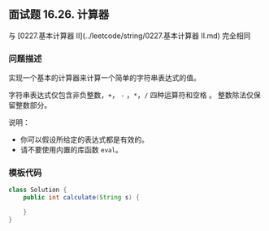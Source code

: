 <script src="https://cdn.bootcss.com/mathjax/2.7.7/MathJax.js?config=TeX-AMS-MML_HTMLorMML"></script>

## 面试题 16.26. 计算器

与 [0227.基本计算器 II](../leetcode/string/0227.基本计算器 II.md) 完全相同

### 问题描述

实现一个基本的计算器来计算一个简单的字符串表达式的值。

字符串表达式仅包含非负整数，`+`， `-` ，`*`，`/` 四种运算符和空格  。 整数除法仅保留整数部分。

说明：

* 你可以假设所给定的表达式都是有效的。
* 请不要使用内置的库函数 `eval`。

### 模板代码

``` java
class Solution {
    public int calculate(String s) {

    }
}
```